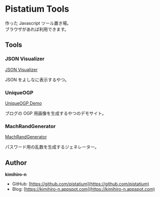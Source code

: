 # Pistatium Tools

作った Javascript ツール置き場。  
ブラウザがあれば利用できます。

## Tools

### JSON Visualizer

<a href="/json_dump/">JSON Visualizer</a>
  
JSON をよしなに表示するやつ。

### UniqueOGP
<a href="/unique_ogp/">UniqueOGP Demo</a>

ブログの OGP 用画像を生成するやつのデモサイト。

### MachRandGenerator
  
<a href="/mach_rand_generator/">MachRandGenerator</a>

パスワード用の乱数を生成するジェネレーター。

## Author
__kimihiro-n__

* GitHub: [https://github.com/pistatium](https://github.com/pistatium)
* Blog: [https://kimihiro-n.appspot.com](https://kimihiro-n.appspot.com)
